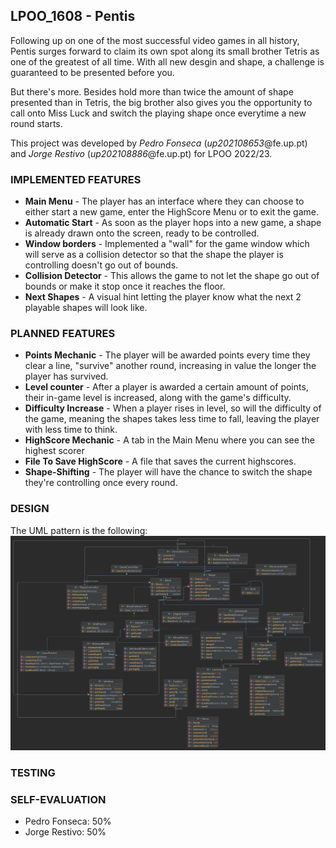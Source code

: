 ## LPOO_1608 - Pentis

Following up on one of the most successful video games in all history, Pentis surges forward to claim its own spot 
along its small brother Tetris as one of the greatest of all time.
With all new desgin and shape, a challenge is guaranteed to be presented before you.

But there's more. Besides hold more than twice the amount of shape presented than in Tetris, the big brother also
gives you the opportunity to call onto Miss Luck and switch the playing shape once everytime a new round starts.
 
This project was developed by *Pedro Fonseca* (*up202108653*@fe.up.pt) and *Jorge Restivo* (*up202108886*@fe.up.pt)
for LPOO 2022/23.

### IMPLEMENTED FEATURES

- **Main Menu** - The player has an interface where they can choose to either
start a new game, enter the HighScore Menu or to exit the game.
- **Automatic Start** - As soon as the player hops into a new game, a shape is already drawn onto the screen, ready to
be controlled.
- **Window borders** - Implemented a "wall" for the game window which will serve as a collision detector so that
  the shape the player is controlling doesn't go out of bounds.
- **Collision Detector** - This allows the game to not let the shape go out of bounds or make it stop once it reaches
  the floor.
- **Next Shapes** - A visual hint letting the player know what the next 2 playable shapes will look like.

### PLANNED FEATURES

- **Points Mechanic** - The player will be awarded points every time they clear a line, "survive" another round, 
increasing in value the longer the player has survived.
- **Level counter** - After a player is awarded a certain amount of points, their in-game level is increased, along 
with the game's difficulty.
- **Difficulty Increase** - When a player rises in level, so will the difficulty of the game, meaning the shapes takes
less time to fall, leaving the player with less time to think.
- **HighScore Mechanic** - A tab in the Main Menu where you can see the highest scorer 
- **File To Save HighScore** - A file that saves the current highscores.
- **Shape-Shifting** - The player will have the chance to switch the shape they're controlling once every round.

### DESIGN

The UML pattern is the following:
![UML class diagram](img.png)


### TESTING

### SELF-EVALUATION

- Pedro Fonseca: 50%
- Jorge Restivo: 50%